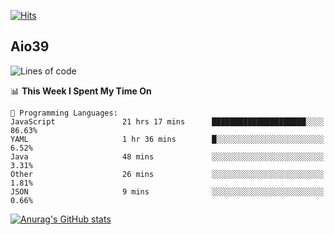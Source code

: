 [![Hits](https://hits.seeyoufarm.com/api/count/incr/badge.svg?url=https%3A%2F%2Fgithub.com%2Faio39&count_bg=%2339C5BB&title_bg=%23555555&icon=&icon_color=%23E7E7E7&title=hits&edge_flat=false)](https://hits.seeyoufarm.com)

## Aio39

<!--START_SECTION:waka-->
![Lines of code](https://img.shields.io/badge/From%20Hello%20World%20I%27ve%20Written-402788%20lines%20of%20code-blue)

📊 **This Week I Spent My Time On** 

```text
💬 Programming Languages: 
JavaScript               21 hrs 17 mins      █████████████████████░░░░   86.63% 
YAML                     1 hr 36 mins        █░░░░░░░░░░░░░░░░░░░░░░░░   6.52% 
Java                     48 mins             ░░░░░░░░░░░░░░░░░░░░░░░░░   3.31% 
Other                    26 mins             ░░░░░░░░░░░░░░░░░░░░░░░░░   1.81% 
JSON                     9 mins              ░░░░░░░░░░░░░░░░░░░░░░░░░   0.66%

```


<!--END_SECTION:waka-->
[![Anurag's GitHub stats](https://github-readme-stats.vercel.app/api?username=aio39)](https://github.com/anuraghazra/github-readme-stats)

<!--
**aio39/aio39** is a ✨ _special_ ✨ repository because its `README.md` (this file) appears on your GitHub profile.

Here are some ideas to get you started:

- 🔭 I’m currently working on ...
- 🌱 I’m currently learning ...
- 👯 I’m looking to collaborate on ...
- 🤔 I’m looking for help with ...
- 💬 Ask me about ...
- 📫 How to reach me: ...
- 😄 Pronouns: ...
- ⚡ Fun fact: ...
-->
